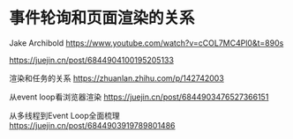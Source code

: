 # 事件轮询和页面渲染的关系

Jake Archibold https://www.youtube.com/watch?v=cCOL7MC4Pl0&t=890s

https://juejin.cn/post/6844904100195205133

渲染和任务的关系 https://zhuanlan.zhihu.com/p/142742003


从event loop看浏览器渲染 https://juejin.cn/post/6844903476527366151


从多线程到Event Loop全面梳理 https://juejin.cn/post/6844903919789801486